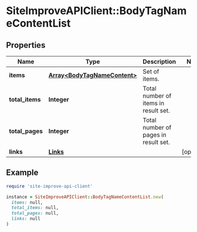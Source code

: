 # SiteImproveAPIClient::BodyTagNameContentList

## Properties

| Name | Type | Description | Notes |
| ---- | ---- | ----------- | ----- |
| **items** | [**Array&lt;BodyTagNameContent&gt;**](BodyTagNameContent.md) | Set of items. |  |
| **total_items** | **Integer** | Total number of items in result set. |  |
| **total_pages** | **Integer** | Total number of pages in result set. |  |
| **links** | [**Links**](Links.md) |  | [optional] |

## Example

```ruby
require 'site-improve-api-client'

instance = SiteImproveAPIClient::BodyTagNameContentList.new(
  items: null,
  total_items: null,
  total_pages: null,
  links: null
)
```

